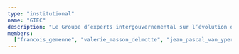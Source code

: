 ```yaml
---
type: "institutional"
name: "GIEC"
description: "Le Groupe d’experts intergouvernemental sur l’évolution du climat (GIEC)"
members:
  ["francois_gemenne", "valerie_masson_delmotte", "jean_pascal_van_ypersele"]
---
```

